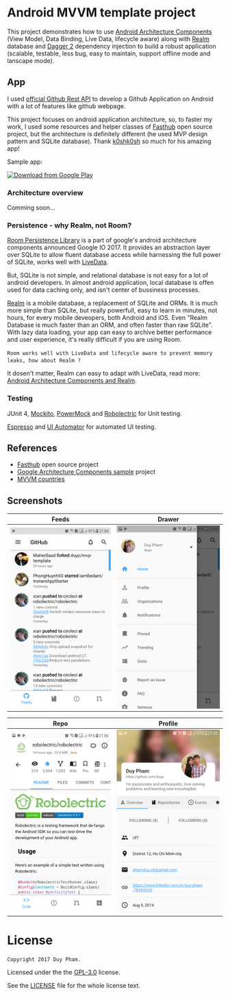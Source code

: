 Android MVVM template project
======

This project demonstrates how to use [Android Architecture Components][1] (View Model, Data Binding, Live Data, lifecycle aware) along with [Realm][2] database and [Dagger 2][3] dependency injection to build a robust application (scalable, testable, less bug, easy to maintain, support offline mode and lanscape mode).

## App

I used [official Github Rest API][4] to develop a Github Application on Android with a lot of features like github webpage.

This project focuses on android application architecture, so, to faster my work, I used some resources and helper classes of [Fasthub][5] open source project, but the architecture is definitely different (he used MVP design pattern and SQLite database). Thank [k0shk0sh][6] so much for his amazing app!

Sample app:

[<img src="https://play.google.com/intl/en_us/badges/images/generic/en_badge_web_generic.png"
      alt="Download from Google Play"
      height="80">](https://play.google.com/store/apps/details?id=com.duyp.architecture.mvvm)

### Architecture overview
Comming soon...

### Persistence - why Realm, not Room?
[Room Persistence Library][14] is a part of google's android architecture components announced Google IO 2017. It provides an abstraction layer over SQLite to allow fluent database access while harnessing the full power of SQLite, works well with [LiveData][14].

But, SQLite is not simple, and relational database is not easy for a lot of android developers. In almost android application, local database is offen used for data caching only, and isn't center of bussiness processes.

[Realm][2] is a mobile database, a replacement of SQLite and ORMs. It is much more simple than SQLite, but really powerfull, easy to learn in minutes, not hours, for every mobile deveopers, both Android and iOS. Even "Realm Database is much faster than an ORM, and often faster than raw SQLite". With lazy data loading, your app can easy to archive better performance and user experience, it's really difficult if you are using Room.

`Room works well with LiveData and lifecycle aware to prevent memory leaks, how about Realm ?`

It dosen't matter, Realm can easy to adapt with LiveData, read more: [Android Architecture Components and Realm][16].

### Testing
JUnit 4, [Mockito][7], [PowerMock][8] and [Robolectric][9] for Unit testing.

[Espresso][12] and [UI Automator][13] for automated UI testing.

## References
* [Fasthub][5] open source project
* [Google Architecture Components sample][10] project
* [MVVM countries][11]

## Screenshots
| Feeds | Drawer |
|:-:|:-:|
| ![First](/screenshots/1.png?raw=true) | ![Sec](/screenshots/2.png?raw=true) |

| Repo | Profile |
|:-:|:-:|
| ![Third](/screenshots/7.png?raw=true) | ![Fourth](/screenshots/5.png?raw=true) |



[1]: https://developer.android.com/topic/libraries/architecture/index.html
[2]: https://realm.io
[3]: https://github.com/google/dagger
[4]: https://developer.github.com/v3/
[5]: https://github.com/k0shk0sh/FastHub
[6]: https://github.com/k0shk0sh

[7]: https://github.com/mockito/mockito
[8]: https://github.com/powermock/powermock
[9]: http://robolectric.org

[10]: https://github.com/googlesamples/android-architecture-components
[11]: https://github.com/patloew/countries

[12]: https://developer.android.com/training/testing/espresso/index.html
[13]: https://developer.android.com/training/testing/ui-automator.html

[14]: https://developer.android.com/topic/libraries/architecture/room.html
[15]: https://developer.android.com/topic/libraries/architecture/livedata.html
[16]: https://academy.realm.io/posts/android-architecture-components-and-realm/


License
=======

    Copyright 2017 Duy Pham.

Licensed under the the [GPL-3.0](https://www.gnu.org/licenses/gpl.html) license.
    
See the [LICENSE](https://github.com/duyp/mvvm-template/blob/master/LICENSE) file for the whole license text.
